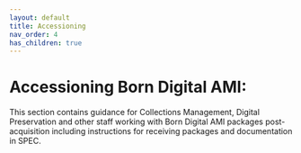 ```yaml
---
layout: default
title: Accessioning
nav_order: 4
has_children: true
---
```

# Accessioning Born Digital AMI:
This section contains guidance for Collections Management, Digital Preservation and other staff working with Born Digital AMI packages post-acquisition including instructions for receiving packages and documentation in SPEC.